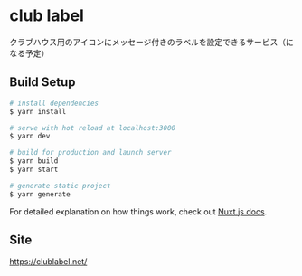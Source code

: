 # club label
クラブハウス用のアイコンにメッセージ付きのラベルを設定できるサービス（になる予定）

## Build Setup

```bash
# install dependencies
$ yarn install

# serve with hot reload at localhost:3000
$ yarn dev

# build for production and launch server
$ yarn build
$ yarn start

# generate static project
$ yarn generate
```

For detailed explanation on how things work, check out [Nuxt.js docs](https://nuxtjs.org).

## Site
https://clublabel.net/
